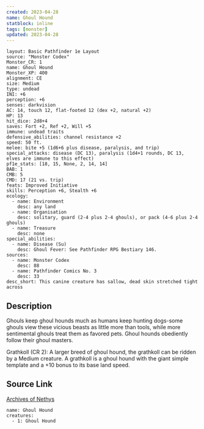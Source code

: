 ```yaml
---
created: 2023-04-28
name: Ghoul Hound
statblock: inline
tags: [monster]
updated: 2023-04-28
---
```

```statblock
layout: Basic Pathfinder 1e Layout
source: "Monster Codex"
Monster_CR: 1
name: Ghoul Hound
Monster_XP: 400
alignment: CE
size: Medium
type: undead
INI: +6
perception: +6
senses: darkvision
AC: 14, touch 12, flat-footed 12 (dex +2, natural +2)
HP: 13
hit_dice: 2d8+4
saves: Fort +2, Ref +2, Will +5
immune: undead traits
defensive_abilities: channel resistance +2
speed: 50 ft.
melee: bite +5 (1d6+6 plus disease, paralysis, and trip)
special_attacks: disease (DC 13), paralysis (1d4+1 rounds, DC 13, elves are immune to this effect)
pf1e_stats: [18, 15, None, 2, 14, 14]
BAB: 1
CMB: 5
CMD: 17 (21 vs. trip)
feats: Improved Initiative
skills: Perception +6, Stealth +6
ecology:
  - name: Environment
    desc: any land
  - name: Organisation
    desc: solitary, guard (2-4 plus 2-4 ghouls), or pack (4-6 plus 2-4 ghouls)
  - name: Treasure
    desc: none
special_abilities:
  - name: Disease (Su)
    desc: Ghoul Fever: See Pathfinder RPG Bestiary 146.
sources:
  - name: Monster Codex
    desc: 88
  - name: Pathfinder Comics No. 3
    desc: 33
desc_short: This canine creature has sallow, dead skin stretched tight across
```
## Description
Ghouls keep ghoul hounds much as humans keep hunting dogs-some ghouls view these vicious beasts as little more than tools, while more sentimental ghouls treat them as favored pets. Ghoul hounds obediently follow their ghoul masters.

 Grathkoll (CR 2): A larger breed of ghoul hound, the grathkoll can be ridden by a Medium creature. A grathkoll is a ghoul hound with the giant simple template and a +10 bonus to its base land speed.
## Source Link
[Archives of Nethys](https://aonprd.com/MonsterDisplay.aspx?ItemName=Ghoul%20Hound)
```encounter-table
name: Ghoul Hound
creatures:
  - 1: Ghoul Hound
```
